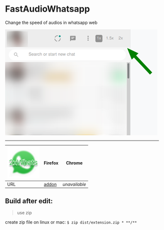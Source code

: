 # FastAudioWhatsapp
Change the speed of audios in whatsapp web

![screenshot](img/screenshot.png)

---
![](img/icons/icon_x96.png) | Firefox | Chrome
---|---|---
URL | [addon](https://addons.mozilla.org/pt-BR/firefox/addon/fastaudiowhatsapp/) | _unavailable_

## Build after edit:
> use zip

create zip file on linux or mac:
`$ zip dist/extension.zip * **/**`


